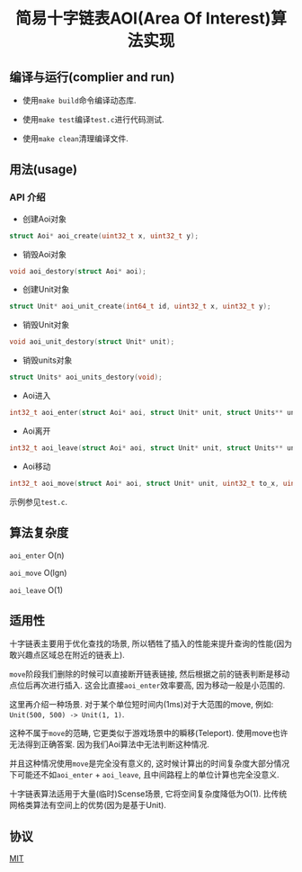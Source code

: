 <h1 align="center">简易十字链表AOI(Area Of Interest)算法实现</h5>

## 编译与运行(complier and run)

  * 使用`make build`命令编译动态库.

  * 使用`make test`编译`test.c`进行代码测试.

  * 使用`make clean`清理编译文件.

## 用法(usage)

### API 介绍

  * 创建Aoi对象

  ```C
  struct Aoi* aoi_create(uint32_t x, uint32_t y);
  ```

  * 销毁Aoi对象

  ```C
  void aoi_destory(struct Aoi* aoi);
  ```

  * 创建Unit对象

  ```C
  struct Unit* aoi_unit_create(int64_t id, uint32_t x, uint32_t y);
  ```

  * 销毁Unit对象

  ```C
  void aoi_unit_destory(struct Unit* unit);
  ```

  * 销毁units对象

  ```C
  struct Units* aoi_units_destory(void);
  ```

  * Aoi进入

  ```C
  int32_t aoi_enter(struct Aoi* aoi, struct Unit* unit, struct Units** units, uint32_t* radius);
  ```

  * Aoi离开

  ```C
  int32_t aoi_leave(struct Aoi* aoi, struct Unit* unit, struct Units** units, uint32_t* radius);
  ```

  * Aoi移动

  ```C
  int32_t aoi_move(struct Aoi* aoi, struct Unit* unit, uint32_t to_x, uint32_t to_y, struct Units** units, uint32_t* radius);
  ```

  示例参见`test.c`.

## 算法复杂度

  `aoi_enter` O(n)

  `aoi_move` O(lgn)

  `aoi_leave` O(1)

## 适用性

  十字链表主要用于优化查找的场景, 所以牺牲了插入的性能来提升查询的性能(因为敢兴趣点区域总在附近的链表上).

  `move`阶段我们删除的时候可以直接断开链表链接, 然后根据之前的链表判断是移动点位后再次进行插入. 这会比直接`aoi_enter`效率要高, 因为移动一般是小范围的.

  这里再介绍一种场景. 对于某个单位短时间内(1ms)对于大范围的move, 例如: `Unit(500, 500) -> Unit(1, 1)`.

  这种不属于`move`的范畴, 它更类似于游戏场景中的瞬移(Teleport). 使用move也许无法得到正确答案. 因为我们Aoi算法中无法判断这种情况.

  并且这种情况使用`move`是完全没有意义的, 这时候计算出的时间复杂度大部分情况下可能还不如`aoi_enter` + `aoi_leave`, 且中间路程上的单位计算也完全没意义.

  十字链表算法适用于大量(临时)Scense场景, 它将空间复杂度降低为O(1). 比传统网格类算法有空间上的优势(因为是基于Unit).

## 协议

  [MIT](https://github.com/CandyMi/aoi-c/blob/master/LICENSE)
